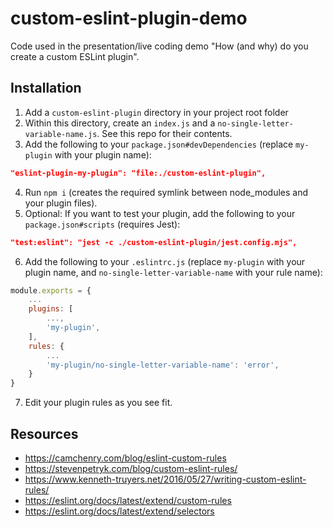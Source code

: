 # custom-eslint-plugin-demo
Code used in the presentation/live coding demo "How (and why) do you create a custom ESLint plugin".

## Installation
1. Add a `custom-eslint-plugin` directory in your project root folder
2. Within this directory, create an `index.js` and a `no-single-letter-variable-name.js`. See this repo for their contents.
3. Add the following to your `package.json#devDependencies` (replace `my-plugin` with your plugin name):

```json
"eslint-plugin-my-plugin": "file:./custom-eslint-plugin",
```

4. Run `npm i` (creates the required symlink between node_modules and your plugin files).
5. Optional: If you want to test your plugin, add the following to your `package.json#scripts` (requires Jest):

```json
"test:eslint": "jest -c ./custom-eslint-plugin/jest.config.mjs",
```

6. Add the following to your `.eslintrc.js` (replace `my-plugin` with your plugin name, and `no-single-letter-variable-name` with your rule name):

```js
module.exports = {
    ...
    plugins: [
        ...,
        'my-plugin',
    ],
    rules: {
        ...
        'my-plugin/no-single-letter-variable-name': 'error',
    }
}
```

7. Edit your plugin rules as you see fit.

## Resources
- https://camchenry.com/blog/eslint-custom-rules
- https://stevenpetryk.com/blog/custom-eslint-rules/
- https://www.kenneth-truyers.net/2016/05/27/writing-custom-eslint-rules/
- https://eslint.org/docs/latest/extend/custom-rules
- https://eslint.org/docs/latest/extend/selectors

